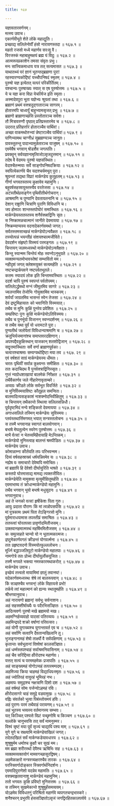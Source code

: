 ```yaml
---
title: १६७

---
```

यज्ञावतारवर्णनम्।  
मत्स्य उवाच।  
एकार्णवीभूते शेते लोके महाद्युतिः।  
प्रच्छाद्य सलिलेनोर्वीं हंसो नारायणस्तदा ॥ १६७.१ ॥  
महतो रजसो मध्ये महार्णव सरःसु वै।  
विरजस्कं महाबाहुमक्षयं ब्रह्म यं विदुः ॥ १६७.२ ॥  
आत्मरूपप्रकाशेन तमसा संवृतः प्रभुः।  
मनः सात्त्विकमाधाय यत्र तत् सत्यमासत ॥ १६७.३ ॥  
याथातथ्यं परं ज्ञानं भूतन्तद्ब्रह्मणा पुरा!  
रहस्यारण्यकोद्दिष्टं यच्चौपनिषदं स्मृतम् ॥ १६७.४ ॥  
पुरुषो यज्ञ इत्येतत् यत्परं परिकीर्तितम्।  
यश्चान्यः पुरुषाख्यः स्यात् स एष पुरुषोत्तमः ॥ १६७.५ ॥  
ये च यज्ञ करा विप्रा येचर्त्विज इति स्मृताः।  
अस्मादेवपुरा भूता यज्ञेभ्यः श्रूयतां तथा ॥ १६७.६ ॥  
ब्रह्माणं प्रथमं वक्त्रादुद्गातारञ्च सागरम्।  
होतारमपि चाध्वर्युं बाहुभ्यामसृजत् प्रभुः ॥ १६७.७ ॥  
ब्रह्मणो ब्राह्मणाच्छंसि प्रस्तोतारञ्च सर्वशः।  
तौ मित्रावरुणौ पृष्ठात् प्रतिप्रस्तारमेव च ॥ १६७.८ ॥  
उदरात् प्रतिहर्त्तारं होतारञ्चैव पार्थिव!।  
अच्छा वाकमथोरुभ्यां न्नेष्टारञ्चैव पार्थिव!॥ १६७.९ ॥  
पाणिभ्यामथ चाग्नीध्रं सुब्रह्मण्यञ्च जानुतः।  
ग्रावस्तुतन्तु पादाभ्यामुन्नेतारञ्च याजुषम् ॥ १६७.१० ॥  
एवमेवैष भगवान् षोडशैव जगत्पतिः।  
प्रवक्तॄन् सर्वयज्ञानामृत्विजोऽसृजदुत्तमान् ॥ १६७.११ ॥  
तदेष वै वेदमयः पुरुषो यज्ञसंस्थितः।  
वेदाश्चैतन्मयाः सर्वे साङ्गोपनिषदक्रियाः ॥ १६७.१२ ॥  
स्वपित्येकार्णवे चैव यदाश्चर्यमभूत् पुरा।  
श्रूयन्तां तद्यथा विप्रा! मार्कण्डेय कुतूहलम्॥ १६७.१३ ॥  
गीर्णा भगवतस्तस्य कुक्षावेव महामुनिः।  
बहुवर्षसहस्रायुस्तस्यैव वरतेजसा ॥ १६७.१४ ॥  
अटंस्तीर्थप्रसङ्गेन पृथिवीतीर्थगोचरान्।  
आश्रमाणि च पुण्यानि देवतायतनानि च ॥ १६७.१५ ॥  
देशान् राष्ट्राणि चित्राणि पुराणि विविधानि च।  
जप होमपरः शान्तस्तपोघोरं समास्थितः ॥ १६७.१६ ॥  
मार्कण्डेयस्ततस्तस्य शनैर्वक्त्त्राद्विनिः सृतः।  
स निष्क्रामन्नचात्मानं जानीते देवमायया ॥ १६७.१७ ॥  
निष्क्रम्याप्यस्य वदनादेकार्णवमथो जगत्।  
सर्वतस्तमसाच्छन्नं मार्कण्डेयोऽन्ववैक्षत ॥ १६७.१८ ॥  
तस्योत्पन्नं भयन्तीव्रं संशयश्चात्मजीविते।  
देवदर्शन संहृष्टो विस्मयं परमङ्गतः ॥ १६७.१९ ॥  
चिन्तयन् जलमध्यस्थो मार्कण्डेयोऽन्ववैक्षतः।  
किन्तु स्यान्मम चिन्तेयं मोहः स्वप्नोऽनुभूयते ॥ १६७.२० ॥  
व्यक्तमन्यतमोभावस्तेषां सम्भावितो मम।  
नहीदृशं जगत् क्लेशमयुक्तं सत्यमर्हति ॥ १६७.२१ ॥  
नष्टचन्द्रार्कपवने नष्टपर्वतभूतले।  
कतमः स्यादयं लोक इति चिन्तामवस्थितः ॥ १६७.२२ ॥  
ददर्श चापि पुरुषं स्वपन्तं पर्वतोपमम्।  
सलिलेऽर्द्धमथो मग्नं जीमूतमिव सागरे ॥ १६७.२३ ॥  
ज्वलन्तमिव तेजोभिः गोयुक्तमिव भास्करम्।  
शर्वर्यां जाग्रतमिव भासन्तं स्वेन तेजसा ॥ १६७.२४ ॥  
देवं द्रष्टुमिहायातः को भवानिति विस्मयात्।  
तथैव स मुनिः कुक्षिं पुनरेव प्रवेशितः ॥ १६७.२५ ॥  
सम्प्रविष्टः पुनः कुक्षिं मार्कण्डेयोऽतिविस्मयः।  
तथैव च पुनर्भूयो विजानन् स्वप्नदर्शनम् ॥ १६७.२६ ॥  
स तथैव यथा पूर्वं यो धरामटते पुरा।  
पुण्यतीर्थ जलोपेतां विविधान्याश्रमाणि च ॥ १६७.२७ ॥  
क्रतुभिर्यजमानांश्च समाप्तवरदक्षिणान्।  
अपश्यद्दैवकुक्षिस्थान् याजकान् शतशोद्विजान् ॥ १६७.२८ ॥  
सद्वृत्तमास्थिताः सर्वे वर्णा ब्राह्मणपूर्वकाः।  
चत्वारश्चाश्रमाः सम्यग्यथोद्दिष्टा मया तव ॥ १६७. २९ ॥  
एवं वर्षशतं साग्रं मार्कण्डेयस्य धीमतः।  
चरतः पृथिवीं सर्वान्न कुक्ष्यन्तः समीक्षितः ॥ १६७.३० ॥  
ततः कदाचिदथ वै पुनर्वक्त्राद्विनिस्सृतः।  
गुप्तं न्यग्रोधशाखायां बालमेकं निरैक्षत ॥ १६७.३१ ॥  
तथैवैकार्णव जले नीहारेणावृताम्बरे।  
अव्यग्रः क्रीडते लोके सर्वभूत विवर्जिते ॥ १६७.३२ ॥  
स मुनिर्विस्मयाविष्टः कौतूहल समन्वितः।  
बालमादित्यसङ्काशं नाशक्नोदभिवीक्षितुम् ॥ १६७.३३ ॥  
स चिन्तयन् तथैकान्ते स्थित्वा सलिलसन्निधौ।  
पूर्वदृष्टमिदं मन्ये शङ्कितो देवमायया ॥ १६७.३४ ॥  
अगाधसलिले तस्मिन् मार्कण्डेयः सुविस्मयः।  
प्लवंस्तथार्त्तिमगमत् भयात् सन्त्रस्तलोचनः ॥ १६७.३५ ॥  
स तस्मै भगवानाह स्वागतं बालयोगवान्।  
बभाषे मेघतुल्येन स्वरेण पुरुषोत्तमः ॥ १६७.३६ ॥  
माभै र्वत्स! न भेतव्यमिहैवायाहि मेऽन्तिकम्।  
मार्कण्डेयो मुनिस्त्वाह बालन्तं श्रमपीडितः ॥ १६७.३७ ॥  
मार्कण्डेय उवाच।  
कोमान्नाम्ना कीर्तयति तपः परिभवन्मम।  
दिव्यं वर्षसहस्राख्यं धर्षयन्निवमेव यः ॥ १६७.३८ ॥  
नह्येष वः समाचारो देवेष्वपि ममोचितः।  
मां ब्रह्मापि हि देवेशो दीर्घायुरिति भाषते ॥ १६७.३९ ॥  
कस्तपो घोरमासाद्य मामद्य त्यक्तजीवितः।  
मार्कण्डेयेति मामुक्त्वा मृत्युमीक्षितुमर्हति ॥ १६७.४० ॥  
एवमाभाष्य तं क्रोधान्मार्कण्डेयो महामुनिः।  
तथैव भगवान् भूयो बभाषे मधुसूदनः ॥ १६७.४१ ॥  
भगवानुवाच।  
अहं ते जनको वत्स! हृषीकेशः पिता गुरुः।  
आयुः प्रदाता पौराणः किं मां त्वन्नोपसर्पसि ॥ १६७.४२ ॥  
मां पुत्रकामः प्रथमं पिता तेऽङ्गिरसो मुनिः।  
पूर्वमाराधयामास तपस्तीव्रं समाश्रितः ॥ १६७.४३ ॥  
ततस्त्वां घोरतपसा प्रावृणोदमितौजसम्।  
उक्तवानहमात्मस्थं महर्षिममितौजसम् ॥ १६७.४४ ॥  
कः समुत्सहते चान्यो यो न भूतात्मकात्मजः।  
द्रष्टुमेकार्णवगतं क्रीडन्तं योगवर्त्मना ॥ १६७.४५ ॥  
ततः प्रहृष्टवदनो विस्मयोत्फुल्ललोचनः।  
मूर्ध्नि बद्धाञ्जलिपुटो मार्कण्डेयो महातपाः ॥ १६७.४६ ॥  
नामगोत्रे ततः प्रोच्य दीर्घायुर्लोकपूजितः।  
तस्मै भगवते भक्त्या नमस्कारमथाकरोत् ॥ १६७.४७ ॥  
मार्कण्डेय उवाच।  
इच्छेयं तत्त्वतो मायामिमां ज्ञातुं तवानघ!।  
यदेकार्णवमध्यस्थः शेषे त्वं बालरूपवान् ॥ १६७.४८ ॥  
किं सञ्ज्ञश्चैव भगवन्! लोके विज्ञायसे प्रभो!  
तर्कये त्वां महात्मानं को ह्यन्यः स्थातुमर्हति ॥ १६७.४९ ॥  
श्रीभगवानुवाच।  
अहं नारायणो ब्रह्मन्! सर्वभूः सर्वनाशनः।  
अहं सहस्रशीर्षाख्यैः यः पदैरभिसञ्ज्ञितः ॥ १६७.५० ॥  
आदित्यवर्णः पुरुषो मखे ब्रह्ममयो मखः।  
अहमग्निर्हव्यवाहो यादसां पतिरव्ययः ॥ १६७.५१ ॥  
अहमिन्द्रपदे शक्रो वर्षाणां परिवत्सरः।  
अहं योगी युगाख्यश्च युगान्तावर्त एव च ॥ १६७.५२ ॥  
अहं सर्वाणि सत्वानि दैवतान्यखिलानि तु।  
भुजङ्गानामहं शेषो तार्क्ष्यो वै सर्वपक्षिणाम् ॥ १६७.५३ ॥  
कृतान्तः सर्वभूतानां विश्वेषां कालसञ्ज्ञितः।  
अहं धर्म्मस्तपश्चाहं सर्वाश्रमनिवासिनाम् ॥ १६७.५४ ॥  
अहं चैव सरिद्दिव्या क्षीरोदश्च महार्णवः।  
यत्तत् सत्यं च परममहमेकः प्रजापतिः ॥ १६७.५५ ॥  
अहं साङ्ख्यमहं योगोऽप्यहं तत्परमम्पदम्।  
अहमिज्या क्रिया चाहमहं विद्याधिपःस्मृतः ॥ १६७.५६ ॥  
अहं ज्योतिरहं वायुरहं भूमिरहं नभः।  
अहमापः समुद्राश्च नक्षत्राणि दिशो दश ॥ १६७.५७ ॥  
अहं वर्षमहं सोमः पर्जन्योऽहमहं रविः।  
क्षीरोदसागरे चाहं समुद्रे वडवामुखः ॥ १६७.५८ ॥  
वह्निः संवर्तको भूत्वा पिबंस्तोयमयं हविः।  
अहं पुराणः परमं तथैवाहं परायणम्॥ १६७.५९ ॥  
अहं भूतस्य भव्यस्य वर्तमानस्य सम्भवः।  
यत् किञ्चित् पश्यसे विप्र! यच्छृणोषि च किञ्चन ॥ १६७.६० ॥  
यल्लोके चानुभवसि तत् सर्वं मामनुस्मर।  
विश्वं सृष्टं मया पूर्वं सृज्यं चाद्यापि पश्य माम् ॥ १६७.६१ ॥  
युगे युगे च स्रक्ष्यामि मार्कण्डेयाखिलं जगत्।  
तदेतदखिलं सर्वं मार्कण्कडेयावधारय ॥ १६७.६२ ॥  
शुश्रूषुर्मम धर्माश्च कुक्षौ चर सुखं मम।  
मम ब्रह्मा शरीरस्थो देवैश्च ऋषिभिः सह ॥ १६७.६३ ॥  
व्यक्तमव्यक्तयोगं मामवगच्छासुरद्विषम्।  
अहमेकाक्षरो मन्त्रस्त्र्यक्षरश्चैव तारकः ॥ १६७.६४ ॥  
परस्त्रिवर्गादोङ्कार स्त्रिवर्गार्थनिदर्शनः।  
एवमादिपुराणेशो वदन्नेव महामतिः ॥ १६७.६५ ॥  
वक्त्रमाहृतवानाशु मार्कण्डेयं महामुनिम्।  
ततो भगवतः कुक्षि प्रविष्टो मुनिसत्तमः ॥ १६७.६६ ॥  
स तस्मिन् सुखमेकान्ते शुश्रूषुर्हंसमव्ययम्।  
योऽहमेव विविधतनुं परिश्रितो महार्णवे व्यपगतचन्द्रभास्करे।  
शनैश्चरन् प्रभुरपि हंससञ्ज्ञितोऽसृजं जगद्विरहितकालपर्यये ॥ १६७.६७ ॥